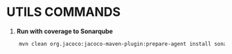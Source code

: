 # UTILS COMMANDS

1. **Run with coverage to Sonarqube**

```bash
    mvn clean org.jacoco:jacoco-maven-plugin:prepare-agent install sonar:sonar
```
